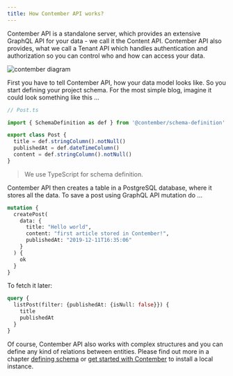 ```yaml
---
title: How Contember API works?
---
```


Contember API is a standalone server, which provides an extensive GraphQL API for your data - we call it the Content API. Contember API also provides, what we call a Tenant API which handles authentication and authorization so you can control who and how can access your data.

![contember diagram](/assets/contember-diagram.svg)

<!--
TODO:
MISSING SYSTEM API 
- imho irrelevant here
MISSING PROJECTS
PICTURE OF CONTEMBER API SERVER, POSTGRES DB AND MULTIPLE CLIENTS
THE CONTEMBER API SERVER SQUARE CONTAINS SUB-SQUARES = PROJECTS & TENANT API
PROJECTS SUB SQUARE CONTAINS BLOG SUBSQUARE
BLOG SUB SQUARE CONTAINS CONTENT API AND SYSTEM API
POSSIBLE INCLUDE WALL AS AUTHORIZATION LAYER``
-->

First you have to tell Contember API, how your data model looks like. So you start defining your project schema. For the most simple blog, imagine it could look something like this ...

```typescript
// Post.ts

import { SchemaDefinition as def } from '@contember/schema-definition'

export class Post {
  title = def.stringColumn().notNull()
  publishedAt = def.dateTimeColumn()
  content = def.stringColumn().notNull()
}
```  

> We use TypeScript for schema definition.

Contember API then creates a table in a PostgreSQL database, where it stores all the data. To save a post using GraphQL API mutation do ...
```graphql
mutation {
  createPost(
    data: {
      title: "Hello world", 
      content: "first article stored in Contember!", 
      publishedAt: "2019-12-11T16:35:06"
    }
  ) {
    ok
  }
}
``` 

<!--
MAYBE PICTURE OF CLIENT SENDING GRAPHQL QUERY TO CONTEMBER API AND CONTEMBER API SENDING SQL QUERY TO POSTGRES DB
SEE https://hasura.io/rstatic/dist/f7a4cfcf2813970ee1350efc9d748c79.gif
-->

To fetch it later:

```graphql
query {
  listPost(filter: {publishedAt: {isNull: false}}) {
    title
    publishedAt  
  }
}
```

Of course, Contember API also works with complex structures and you can define any kind of relations between entities. Please find out more in a chapter [defining schema](schema/model.md) or [get started with Contember](intro/getting-started.md) to install a local instance. 
